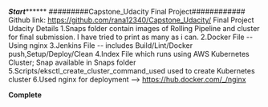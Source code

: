 *****************Start***********************
#########Capstone_Udacity Final Project############
Github link: https://github.com/rana12340/Capstone_Udacity/
Final Project Udacity Details
1.Snaps folder contain images of Rolling Pipeline and cluster for final submission. I have tried to print as many as i can.
2.Docker File --Using nginx
3.Jenkins File -- includes Build/Lint/Docker push,Setup/Deploy/Clean
4.Index File which runs using AWS Kubernetes Cluster; Snap available in Snaps folder
5.Scripts/eksctl_create_cluster_command_used used to create Kubernetes cluster
6.Used nginx for deployment --> https://hub.docker.com/_/nginx

******************Complete******************

